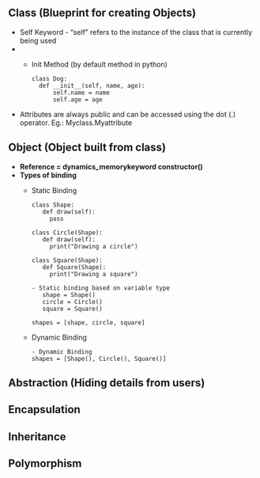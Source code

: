 ## Class (Blueprint for creating Objects)
- Self Keyword - “self” refers to the instance of the class that is currently being used
- - Init Method (by default method in python)

        class Dog:
          def __init__(self, name, age):
              self.name = name
              self.age = age
- Attributes are always public and can be accessed using the dot (.) operator. Eg.: Myclass.Myattribute

## Object (Object built from class)
- **Reference = dynamics_memorykeyword constructor()**
- **Types of binding**
  - Static Binding
  
        class Shape:
           def draw(self):
             pass
    
        class Circle(Shape):
           def draw(self):
             print("Drawing a circle")
    
        class Square(Shape):
           def Square(Shape):
             print("Drawing a square")
    
        - Static binding based on variable type
           shape = Shape()
           circle = Circle()
           square = Square()

        shapes = [shape, circle, square]
    
  - Dynamic Binding

        - Dynamic Binding
        shapes = [Shape(), Circle(), Square()]

## Abstraction (Hiding details from users)
## Encapsulation
## Inheritance
## Polymorphism
